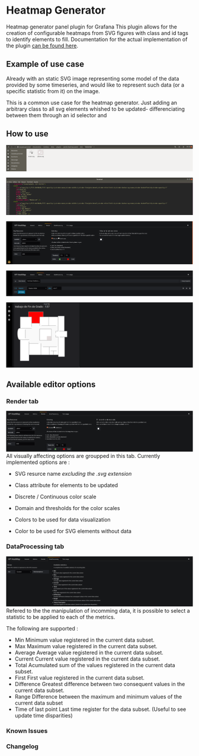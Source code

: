 # Heatmap Generator
Heatmap generator panel plugin for Grafana
This plugin allows for the creation of configurable heatmaps from
SVG figures with class and id tags to identify elements to fill.
Documentation for the actual implementation of the plugin [can be found here](https://janchorizo.github.io/jancho-heatmap-panel/).

## Example of use case
Already with an static SVG image representing some model of the data provided
by some timeseries, and would like to represent such data (or a specific statistic
  from it) on the image.

This is a common use case for the heatmap generator. Just adding an arbitrary class
to all svg elements whished to be updated- differenciating between them through an id
selector and

## How to use

![svg location](/img/svgLocation.png)

![svg ](/img/svgAttributes.png)

![svg ](/img/svgLoad.png)

![svg ](/img/svgMetrics.png)

![svg ](/img/plugin.png)

## Available editor options
### Render tab
![Render Editor Tab](/img/renderEditorTab.png)
All visually affecting options are groupped in this tab. Currently implemented options are :
* SVG resurce name _excluding the .svg extension_

* Class attribute for elements to be updated

* Discrete / Continuous color scale

* Domain and thresholds for the color scales

* Colors to be used for data visualization

* Color to be used for SVG elements without data
### DataProcessing tab
![Data Processing Editor Tab](/img/dataProcessingEditorTab.png)
Refered to the the manipulation of incomming data, it is possible
to select a statistic to be applied to each of the metrics.

The following are supported :

* Min
    Minimum value registered in the current data subset.
* Max
    Maximum value registered in the current data subset.
* Average
    Average value registered in the current data subset.
* Current
    Current value registered in the current data subset.
* Total
    Acumulated sum of the values registered in the current data subset.
* First
    First value registered in the current data subset.
* Difference
    Greatest difference between two consequent values in the current data subset.
* Range
    Difference between the maximum and minimum values of the current data subset
* Time of last point
    Last time register for the data subset. (Useful to see update time disparities)


### Known Issues

### Changelog
